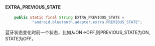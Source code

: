 #### EXTRA_PREVIOUS_STATE

```java
    public static final String EXTRA_PREVIOUS_STATE =
            "android.bluetooth.adapter.extra.PREVIOUS_STATE";
```

蓝牙状态变化时前一个状态，比如从ON->OFF,则PREVIOUS_STATE为ON, STATE为OFF。